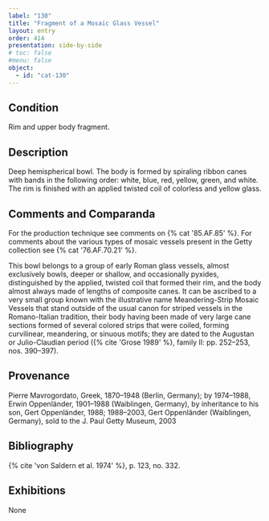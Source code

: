 ```yaml
---
label: "130"
title: "Fragment of a Mosaic Glass Vessel"
layout: entry
order: 414
presentation: side-by-side
# toc: false
#menu: false 
object:
  - id: "cat-130"
---
```


## Condition

Rim and upper body fragment.

## Description

Deep hemispherical bowl. The body is formed by spiraling ribbon canes with bands in the following order: white, blue, red, yellow, green, and white. The rim is finished with an applied twisted coil of colorless and yellow glass.

## Comments and Comparanda

For the production technique see comments on {% cat '85.AF.85' %}. For comments about the various types of mosaic vessels present in the Getty collection see {% cat '76.AF.70.21' %}.

This bowl belongs to a group of early Roman glass vessels, almost exclusively bowls, deeper or shallow, and occasionally pyxides, distinguished by the applied, twisted coil that formed their rim, and the body almost always made of lengths of composite canes. It can be ascribed to a very small group known with the illustrative name Meandering-Strip Mosaic Vessels that stand outside of the usual canon for striped vessels in the Romano-Italian tradition, their body having been made of very large cane sections formed of several colored strips that were coiled, forming curvilinear, meandering, or sinuous motifs; they are dated to the Augustan or Julio-Claudian period ({% cite 'Grose 1989' %}, family II: pp. 252–253, nos. 390–397).

## Provenance

Pierre Mavrogordato, Greek, 1870–1948 (Berlin, Germany); by 1974–1988, Erwin Oppenländer, 1901–1988 (Waiblingen, Germany), by inheritance to his son, Gert Oppenländer, 1988; 1988–2003, Gert Oppenländer (Waiblingen, Germany), sold to the J. Paul Getty Museum, 2003

## Bibliography

{% cite 'von Saldern et al. 1974' %}, p. 123, no. 332.

## Exhibitions

None
